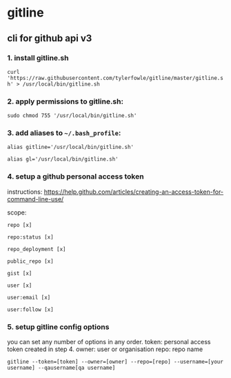 # gitline

## cli for github api v3

### 1. install gitline.sh

`curl 'https://raw.githubusercontent.com/tylerfowle/gitline/master/gitline.sh' > /usr/local/bin/gitline.sh`

### 2. apply permissions to gitline.sh:

`sudo chmod 755 '/usr/local/bin/gitline.sh'`

### 3. add aliases to `~/.bash_profile`:
`alias gitline='/usr/local/bin/gitline.sh'`

`alias gl='/usr/local/bin/gitline.sh'`

### 4. setup a github personal access token
instructions: https://help.github.com/articles/creating-an-access-token-for-command-line-use/

scope:

    repo [x]
  
    repo:status [x]
    
    repo_deployment [x]
    
    public_repo [x]
    
    gist [x]
  
    user [x]
    
    user:email [x]
    
    user:follow [x]


### 5. setup gitline config options
you can set any number of options in any order.
token: personal access token created in step 4.
owner: user or organisation
repo: repo name

`gitline --token=[token] --owner=[owner] --repo=[repo] --username=[your username] --qausername[qa username]`
